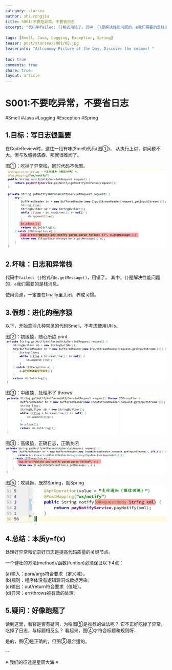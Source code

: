 ```yaml
---
category: starsea
author: shi.rongjiu
title: S001:不要吃异常，不要省日志
excerpt: "代码中failed: {}格式用错了。其中，{}是解决性能问题的，e我们需要的是栈消息。使用资源，一定要在finally里关闭，养成习惯。"

tags: [Smell, Java, Logging, Exception, Spring]
teaser: post/starsea/s001/00.jpg
teaserinfo: "Astronomy Picture of the Day, Discover the cosmos! "

toc: true
comments: true
share: true
layout: article
---
```


# S001:不要吃异常，不要省日志

#Smell #Java #Logging #Exception #Spring

## 1.目标：写日志很重要

在CodeReview时，逮住一段有味(Smell)代码(图①)，
从执行上讲，讲问题不大。但与攻城狮洁癖，那就很难闻了。

图①：吃掉了异常栈，同时代码不优雅。
<img src="/images/post/starsea/s001/01.png">

## 2.坏味：日志和异常栈

代码中`failed: {}`格式和`e.getMessage()`，用错了。
其中，`{}`是解决性能问题的，`e`我们需要的是栈消息。

使用资源，一定要在finally里关闭，养成习惯。

## 3.假想：进化的程序猿

以下，开始意淫几种常见的代码Smell，不考虑使用Utils。

图②：初级猿，随心所欲 print
<img src="/images/post/starsea/s001/02.png">

图③：中级猿，处理不了 throws
<img src="/images/post/starsea/s001/03.png">

图④：高级猿，正确日志，正确关闭
<img src="/images/post/starsea/s001/04.png">

图⑤：攻城狮，既然Spring，就Spring
<img src="/images/post/starsea/s001/05.png">

## 4.总结：本质y=f(x)

处理好异常和记录好日志是提高代码质量的关键节点。

一个健壮的方法(method)/函数(funtion)必须保证以下4点：

(a)输入：para/args符合要求（定义域）。  
(b)规则：程序体没有逻辑漏洞或数据污染。  
(c)输出：out/return符合要求（值域）。  
(d)异常：err/throws被有效的处理。  

## 5.疑问：好像跑题了

读到这里，看官是否有疑问，为啥图⑤是推荐的做法呢？
它不正好吃掉了异常，吃掉了日志，与标题相反么？
看起来，图④才符合标题和规则呀...

是的，图④是正确的，但图⑤最合适的。

--

※ 我们的征途是星辰大海 ※
